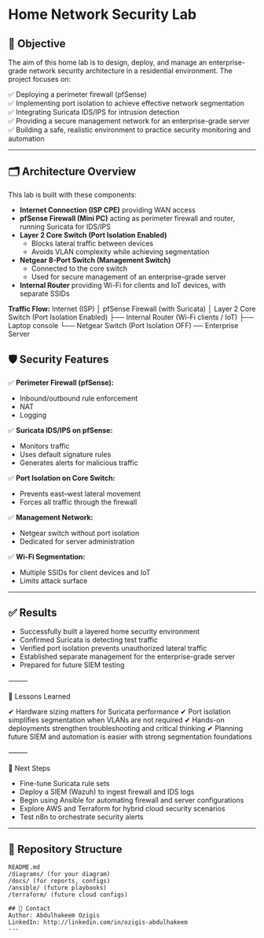# Home Network Security Lab
## 📌 Objective

The aim of this home lab is to design, deploy, and manage an enterprise-grade network security architecture in a residential environment. The project focuses on:

✅ Deploying a perimeter firewall (pfSense)  
✅ Implementing port isolation to achieve effective network segmentation  
✅ Integrating Suricata IDS/IPS for intrusion detection  
✅ Providing a secure management network for an enterprise-grade server  
✅ Building a safe, realistic environment to practice security monitoring and automation  

---

## 🗂 Architecture Overview

This lab is built with these components:

- **Internet Connection (ISP CPE)** providing WAN access  
- **pfSense Firewall (Mini PC)** acting as perimeter firewall and router, running Suricata for IDS/IPS  
- **Layer 2 Core Switch (Port Isolation Enabled)**  
  - Blocks lateral traffic between devices  
  - Avoids VLAN complexity while achieving segmentation  
- **Netgear 8-Port Switch (Management Switch)**  
  - Connected to the core switch  
  - Used for secure management of an enterprise-grade server  
- **Internal Router** providing Wi-Fi for clients and IoT devices, with separate SSIDs  

**Traffic Flow:**
Internet (ISP)
│
pfSense Firewall (with Suricata)
│
Layer 2 Core Switch (Port Isolation Enabled)
├── Internal Router (Wi-Fi clients / IoT)
├── Laptop console
└── Netgear Switch (Port Isolation OFF) ── Enterprise Server
## 🛡️ Security Features

✅ **Perimeter Firewall (pfSense):**  
- Inbound/outbound rule enforcement  
- NAT  
- Logging  

✅ **Suricata IDS/IPS on pfSense:**  
- Monitors traffic  
- Uses default signature rules  
- Generates alerts for malicious traffic  

✅ **Port Isolation on Core Switch:**  
- Prevents east–west lateral movement  
- Forces all traffic through the firewall  

✅ **Management Network:**  
- Netgear switch without port isolation  
- Dedicated for server administration  

✅ **Wi-Fi Segmentation:**  
- Multiple SSIDs for client devices and IoT  
- Limits attack surface  

---
## ✅ Results
-	Successfully built a layered home security environment
- Confirmed Suricata is detecting test traffic
- Verified port isolation prevents unauthorized lateral traffic
- Established separate management for the enterprise-grade server
- Prepared for future SIEM testing

⸻

📝 Lessons Learned

✔  Hardware sizing matters for Suricata performance
✔  Port isolation simplifies segmentation when VLANs are not required
✔  Hands-on deployments strengthen troubleshooting and critical thinking
✔  Planning future SIEM and automation is easier with strong segmentation foundations

⸻

🚀 Next Steps

* Fine-tune Suricata rule sets
* Deploy a SIEM (Wazuh) to ingest firewall and IDS logs
* Begin using Ansible for automating firewall and server configurations
* Explore AWS and Terraform for hybrid cloud security scenarios
* Test n8n to orchestrate security alerts
---

## 📂 Repository Structure

```plaintext
README.md
/diagrams/ (for your diagram)
/docs/ (for reports, configs)
/ansible/ (future playbooks)
/terraform/ (future cloud configs)

## 📣 Contact
Author: Abdulhakeem Ozigis
LinkedIn: http://linkedin.com/in/ozigis-abdulhakeem
---
